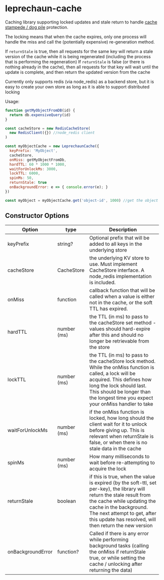# leprechaun-cache

Caching library supporting locked updates and stale return to handle [cache stampede / dog pile](https://en.wikipedia.org/wiki/Cache_stampede) protection.

The locking means that when the cache expires, only one process will handle the miss and call the (potentially expensive) re-generation method.

If `returnStale` is true, then all requests for the same key will return a stale version of the cache while it is being regenerated (including the process that is performing the regeneration)
If `returnStale` is false (or there is nothing already in the cache), then all requests for that key will wait until the update is complete, and then return the updated version from the cache

Currently only supports redis (via node_redis) as a backend store, but it is easy to create your own store as long as it is able to support distributed locking

Usage:

```js
function getMyObjectFromDB(id) {
  return db.expensiveQuery(id)
}

const cacheStore = new RedisCacheStore(
  new RedisClient({}) //node_redis client
)

const myObjectCache = new LeprechaunCache({
  keyPrefix: 'MyObject',
  cacheStore,
  onMiss: getMyObjectFromDb,
  hardTTL: 60 * 1000 * 1000,
  waitForUnlockMs: 3000,
  lockTTL: 6000,
  spinMs: 50,
  returnStale: true
  onBackgroundError: e => { console.error(e); }
})

const myObject = myObjectCache.get('object-id', 1000) //get the object with key 'object-id'. If it doesn't exist, onMiss will be called, and the data will be stored in the cache with a soft TTL of 1000ms
```

## Constructor Options

| Option            | type        | Description                                                                                                                                                                                                                                                              |
| ----------------- | ----------- | ------------------------------------------------------------------------------------------------------------------------------------------------------------------------------------------------------------------------------------------------------------------------ |
| keyPrefix         | string?     | Optional prefix that will be added to all keys in the underlying store                                                                                                                                                                                                   |
| cacheStore        | CacheStore  | the underlying KV store to use. Must implement CacheStore interface. A node_redis implementation is included.                                                                                                                                                            |
| onMiss            | function    | callback function that will be called when a value is either not in the cache, or the soft TTL has expired.                                                                                                                                                              |
| hardTTL           | number (ms) | the TTL (in ms) to pass to the cacheStore set method - values should hard-expire after this and should no longer be retrievable from the store                                                                                                                           |
| lockTTL           | number (ms) | the TTL (in ms) to pass to the cacheStore lock method. While the onMiss function is called, a lock will be acquired. This defines how long the lock should last. This should be longer than the longest time you expect your onMiss handler to take                      |
| waitForUnlockMs   | number (ms) | if the onMiss function is locked, how long should the client wait for it to unlock before giving up. This is relevant when returnStale is false, or when there is no stale data in the cache                                                                             |
| spinMs            | number (ms) | How many milliseconds to wait before re-attempting to acquire the lock                                                                                                                                                                                                   |
| returnStale       | boolean     | if this is true, when the value is expired (by the soft-ttl, set per-key), the library will return the stale result from the cache while updating the cache in the background. The next attempt to get, after this update has resolved, will then return the new version |
| onBackgroundError | function?   | Called if there is any error while performing background tasks (calling the onMiss if returnStale true, or while setting the cache / unlocking after returning the data)                                                                                                 |
